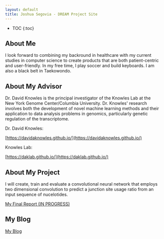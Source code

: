 ```yaml
---
layout: default
title: Joshua Segovia - DREAM Project Site
---
```


* TOC
{:toc}

## About Me

I look forward to combining my backround in healthcare with my current studies in computer science to create products that are both patient-centric and user-friendly. In my free time, I play soccer and build keyboards. I am also a black belt in Taekowondo. 


## About My Advisor

Dr. David Knowles is the principal investigator of the Knowles Lab at the New York Genome Center/Columbia University. Dr. Knowles' research involves both the development of novel machine learning methods and their application to data analysis problems in genomics, particularly genetic regulation of the transcriptome.

Dr. David Knowles: 

[https://davidaknowles.github.io/](https://davidaknowles.github.io/)

Knowles Lab: 

[https://daklab.github.io/](https://daklab.github.io/)

## About My Project

I will create, train and evaluate a convolutional neural network that employs two dimensional convolution to predict a junction site usage ratio from an input sequence of nucelotides. 

[My Final Report (IN PROGRESS)](files/finalreport.pdf)

## My Blog

[My Blog](blog.html)
